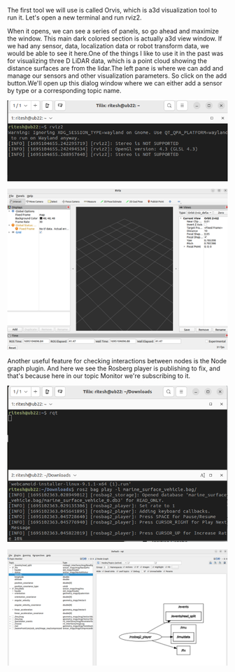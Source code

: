 The first tool we will use is called Orvis, which is a3d visualization tool to run it.
Let's open a new terminal and run rviz2.

When it opens, we can see a series of panels, so go ahead and maximize the window.
This main dark colored section is actually a3d view window.
If we had any sensor, data, localization data or robot transform data, we would be able to see it
here.One of the things I like to use it in the past was for visualizing three D LiDAR data, which is a point
cloud showing the distance surfaces are from the lidar.The left pane is where we can add and manage our sensors and other visualization parameters.
So click on the add button.We'll open up this dialog window where we can either add a sensor by type or a corresponding topic name.
<p align="center"><img src="https://github.com/RIT-MESH/ROS2-Robotics-Developer-Course---Using-ROS2-In-Python/blob/main/images/vizulization3.png?raw=true"alt="Sublime's custom image"/>
 </p>
<p align="center"><img src="https://github.com/RIT-MESH/ROS2-Robotics-Developer-Course---Using-ROS2-In-Python/blob/main/images/vizulization4.png?raw=true"alt="Sublime's custom image"/>
 </p>

Another useful feature for checking interactions between nodes is the Node graph plugin.
And here we see the Rosberg player is publishing to fix, and that's because here in our topic Monitor
we're subscribing to it.

<p align="center"><img src="https://github.com/RIT-MESH/ROS2-Robotics-Developer-Course---Using-ROS2-In-Python/blob/main/images/vizulization2.png?raw=true"alt="Sublime's custom image"/>
 </p>
<p align="center"><img src="https://github.com/RIT-MESH/ROS2-Robotics-Developer-Course---Using-ROS2-In-Python/blob/main/images/vizulization1.png?raw=true"alt="Sublime's custom image"/>
 </p>
